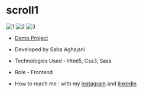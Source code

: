 # scroll1
![1](https://github.com/Saba-Aghajani-developer/scroll1/assets/135870519/b017489d-59e3-4724-a994-75ff1eadaedf)
![2](https://github.com/Saba-Aghajani-developer/scroll1/assets/135870519/9aca2525-f047-4ebe-9201-7790767925a6)
![3](https://github.com/Saba-Aghajani-developer/scroll1/assets/135870519/974504ca-3261-4a50-bc9c-236e48d5a3bc)


- [Demo Project](https://saba-aghajani-developer.github.io/scroll1/)

- Developed by Saba Aghajani
  
- Technologies Used - Html5, Css3, Sass 

- Role - Frontend

- How to reach me : with my [instagram](https://instagram.com/saba_aghajani_developer?utm_source=qr&igshid=MzNlNGNkZWQ4Mg%3D%3D) and [linkedin](https://www.linkedin.com/in/saba-a-69b608208)
